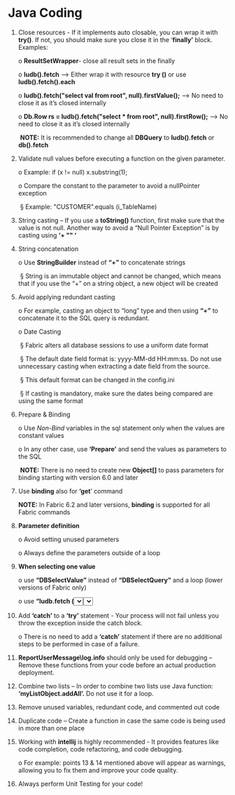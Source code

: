 # Java Coding

1. Close resources - If it implements auto closable, you can wrap it with **try()**. If not, you should make sure you close it in the ‘**finally’** block. Examples:

   o  **ResultSetWrapper**- close all result sets in the finally 

   o  **ludb().fetch** --> Either wrap it with resource **try ()** or use **ludb().fetch().each**

   o  **ludb().fetch("select val from root", null).firstValue();** --> No need to close it as it’s closed internally  

   o  **Db.Row rs = ludb().fetch("select \* from root", null).firstRow();** --> No need to close it as it’s closed internally  

   ​	**NOTE:** It is recommended to change all **DBQuery** to **ludb().fetch** or **db().fetch**
   

2. Validate null values before executing a function on the given parameter.

   o  Example: if (x != null) x.substring(1);

   o  Compare the constant to the parameter to avoid a nullPointer exception

   ​	§ Example: "CUSTOMER".equals (i_TableName)

3. String casting – If you use a **toString()** function, first make sure that the value is not null. Another way to avoid a “Null Pointer Exception” is by casting using **‘+ "" ‘**

4. String concatenation

   o  Use **StringBuilder** instead of **“+”** to concatenate strings

   ​	§ String is an immutable object and cannot be changed,  which means that if you use the “+” on a string object, a new object will be created 

5. Avoid applying redundant casting

   o  For example, casting an object to “long” type and then using **“+”** to concatenate it to the SQL query is redundant. 

   o  Date Casting

   ​	§ Fabric alters all database sessions to use a uniform date format 

   ​	§ The default date field format is: yyyy-MM-dd HH:mm:ss. Do not use unnecessary casting when extracting a date field from the source.

   ​	§ This default format can be changed in the config.ini

   ​	§ If casting is mandatory, make sure the dates being compared are using the same format 
    
    

6. Prepare & Binding

   o  Use *Non-Bind* variables in the sql statement only when the values are constant values 

   o  In any other case, use **‘Prepare’** and send the values as parameters to the SQL 

   ​	**NOTE:** There is no need to create new **Object[]** to pass parameters for binding starting with version 6.0 and later

7. Use **binding** also for **‘get**’ command 

   **NOTE:** In Fabric 6.2 and later versions, **binding** is supported for all Fabric commands 



8. **Parameter definition**

   o  Avoid setting unused parameters 

   o  Always define the parameters outside of a loop

9. **When selecting one value**

   o  use **“DBSelectValue”** instead of **“DBSelectQuery”** and a loop (lower versions of Fabric only)

   o  use **“ludb.fetch (<select statement>).** **firstValue()”** instead of **“Db.Rows rows = ludb.fetch(<select statement>)”** with a loop

10. Add **‘catch’** to a **‘try’** statement - Your process will not fail unless you throw the exception inside the catch block. 

    o  There is no need to add a **‘catch’** statement if there are no additional steps to be performed in case of a failure.

11. **ReportUserMessage\log.info** should only be used for debugging – Remove these functions from your code before an actual production deployment.

12. Combine two lists – In order to combine two lists use Java function: **‘myListObject.addAll’.** Do not use it for a loop. 

13. Remove unused variables, redundant code, and commented out code

14. Duplicate code – Create a function in case the same code is being used in more than one place

15. Working with **intellij** is highly recommended - It provides features like code completion, code refactoring, and code debugging. 

    o  For example: points 13 & 14 mentioned above will appear as warnings, allowing you to fix them and improve your code quality.

16. Always perform Unit Testing for your code! 

 

 

 